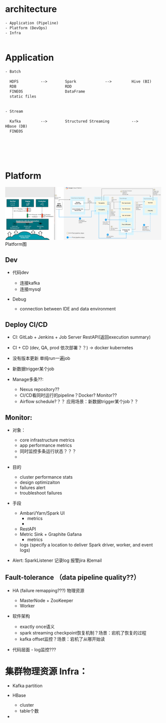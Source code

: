 # architecture
```
- Application (Pipeline)
- Platform (DevOps)
- Infra


```



# Application
```
- Batch

  HDFS          -->        Spark             -->         Hive (BI)
  RDB                      RDD
  FINEOS                   DataFrame
  static files


- Stream

  Kafka         -->        Structured Streaming          -->          HBase (DB)
  FINEOS
 





```







# Platform

![devops-platform](img/devops-platform.jpg)
Platform图


## Dev
- 代码dev
  - 连接kafka
  - 连接mysql

- Debug
  - connection between IDE and data environment



## Deploy CI/CD
  - CI: GitLab + Jenkins + Job Server RestAPI(返回execution summary)
  - CI + CD (dev, QA, prod 依次部署？？) -> docker kubernetes
  - 没有版本更新 单纯run一遍job
  - 新数据trigger某个job


- Manage多条??: 
  - Nexus repository??
  - CI/CD看同时运行的pipeline？Docker? Monitor??
  - Airflow schedule?？？ 应用场景：新数据trigger某个job？？


## Monitor: 
  - 对象：
    - core infrastructure metrics
    - app performance metrics
    - 同时监控多条运行状态？？？
    - 
  - 目的
    - cluster performance stats
    - design optimizaiton
    - failures alert
    - troubleshoot failures
    
  - 手段
    - Ambari/Yarn/Spark UI
      - metrics
      - 
    - RestAPI
    - Metric Sink + Graphite Gafana
      - metrics
    - logs (specify a location to deliver Spark driver, worker, and event logs)




- Alert: SparkListener 记录log 报警jira 和email



## Fault-tolerance （data pipeline quality??）
  - HA (failure remapping???) 物理资源
    - MasterNode + ZooKeeper
    - Worker


  - 软件架构 
    - exactly once语义
    - spark streaming checkpoint恢复机制？场景：宕机了恢复的过程    
    - kafka offset监控？场景：宕机了从哪开始读 
  
  
  - 代码层面 - log监控???
  











# 集群物理资源 Infra：
  - Kafka partition
  - HBase 
    - cluster
    - table个数
        
  - 

